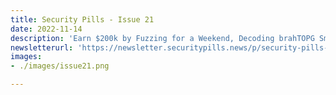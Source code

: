 ```yaml
---
title: Security Pills - Issue 21
date: 2022-11-14
description: 'Earn $200k by Fuzzing for a Weekend, Decoding brahTOPG Smart Contract Vulnerability, Deribits $28 Million Hot Wallet Hack'
newsletterurl: 'https://newsletter.securitypills.news/p/security-pills-issue-21'
images: 
- ./images/issue21.png

--- 
```


